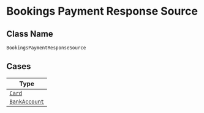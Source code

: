 
# Bookings Payment Response Source

## Class Name

`BookingsPaymentResponseSource`

## Cases

| Type |
|  --- |
| [`Card`](../../../doc/models/card.md) |
| [`BankAccount`](../../../doc/models/bank-account.md) |

